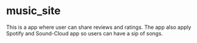 # music_site
This is a app where user can share reviews and ratings. The app also apply Spotify and Sound-Cloud app so users can have a sip of songs.

